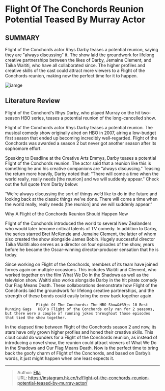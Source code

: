 # Flight Of The Conchords Reunion Potential Teased By Murray Actor


## SUMMARY 



  Flight of the Conchords actor Rhys Darby teases a potential reunion, saying they are &#34;always discussing&#34; it.   The show laid the groundwork for lifelong creative partnerships between the likes of Darby, Jemaine Clement, and Taika Waititi, who have all collaborated since.   The higher profiles and creative skills of the cast could attract more viewers to a Flight of the Conchords reunion, making now the perfect time for it to happen.  

![iamge](https://static1.srcdn.com/wordpress/wp-content/uploads/2024/01/jemaine-clement-and-brett-mckenziue-standing-side-by-side-with-guitars-in-flight-of-the-conchords.jpg)

## Literature Review
Flight of the Conchord&#39;s Rhys Darby, who played Murray on the hit two-season HBO series, teases a potential reunion of the long-cancelled show. 




Flight of the Conchords actor Rhys Darby teases a potential reunion. The musical comedy show originally aired on HBO in 2007, airing a low-budget first season that ended up becoming incredibly well-regarded. Flight of the Conchords was awarded a season 2 but never got another season after its sophomore effort.




Speaking to Deadline at the Creative Arts Emmys, Darby teases a potential Flight of the Conchords reunion. The actor said that a reunion like this is something he and his creative companions are “always discussing.” Teasing the return more heavily, Darby noted that: “There will come a time when the world really, really needs [the reunion] and we will suddenly appear.” Check out the full quote from Darby below:


“We’re always discussing the sort of things we’d like to do in the future and looking back at the classic things we’ve done. There will come a time when the world really, really needs [the reunion] and we will suddenly appear.”



 Why A Flight of the Conchords Reunion Should Happen Now 
         

Flight of the Conchords introduced the world to several New Zealanders who would later become critical talents of TV comedy. In addition to Darby, the series starred Bret McKenzie and Jemaine Clement, the latter of whom also created the show alongside James Bobin. Hugely successful director Taika Waititi also serves as a director on four episodes of the show, years before he became the Oscar-winning director-producer sensation that he is today.




Since working on Flight of the Conchords, members of its team have joined forces again on multiple occasions. This includes Waititi and Clement, who worked together on the film What We Do In the Shadows as well as the television show. Waititi also works alongside Darby in the hit pirate comedy Our Flag Means Death. These collaborations demonstrate how Flight of the Conchords laid the groundwork for lifelong creative partnerships, and the strength of these bonds could easily bring the crew back together again.

                  Flight Of The Conchords: The HBO Show&#39;s 10 Best Running Gags   HBO’s Flight of the Conchords only ran for 2 seasons, but there were a couple of running jokes throughout those episodes that tied the show together.    

In the elapsed time between Flight of the Conchords season 2 and now, its stars have only grown higher profiles and honed their creative skills. This clout could do wonders for a Flight of the Conchords reunion, as instead of introducing a novel show, the reunion could attract viewers of What We Do in the Shadows  and Our Flag Means Death. Now is the perfect time to bring back the goofy charm of Flight of the Conchords, and based on Darby’s words, it just might happen when one least expects it.






---

> Author: [Ella](https://instagram.hk.cn/)  
> URL: https://instagram.hk.cn/tv/flight-of-the-conchords-reunion-potential-teased-by-murray-actor/  

